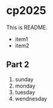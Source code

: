 # cp2025

This is README.
- item1
- item2

## Part 2
1. sunday
 1. monday
 1. tuesday
 1. wendnesday

